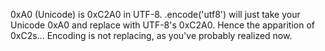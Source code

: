 0xA0 (Unicode) is 0xC2A0 in UTF-8. .encode('utf8') will just take your Unicode 0xA0 and replace with UTF-8's 0xC2A0. Hence the apparition of 0xC2s... Encoding is not replacing, as you've probably realized now.
